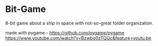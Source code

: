 # Bit-Game
8-bit game about a ship in space with not-so-great folder organization.

made with pygame - https://github.com/pygame/pygame
https://www.youtube.com/watch?v=Bzwbo0zTQQc&feature=youtu.be

